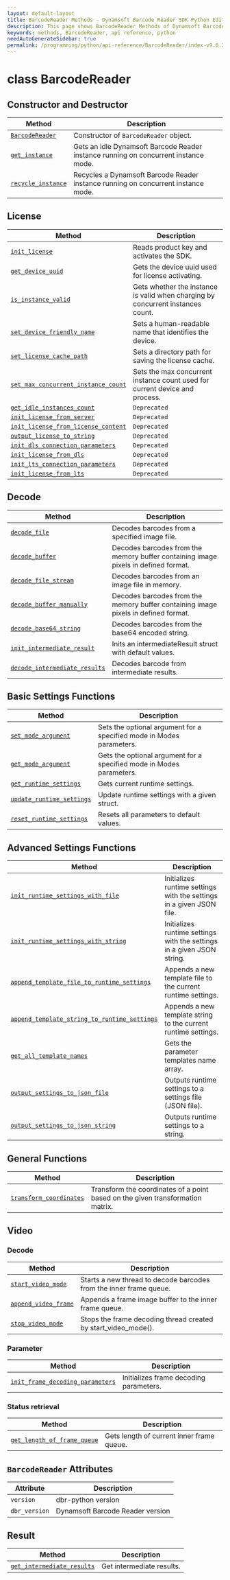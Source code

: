 ```yaml
---
layout: default-layout
title: BarcodeReader Methods - Dynamsoft Barcode Reader SDK Python Edition API Reference
description: This page shows BarcodeReader Methods of Dynamsoft Barcode Reader SDK Python Edition.
keywords: methods, BarcodeReader, api reference, python
needAutoGenerateSidebar: true
permalink: /programming/python/api-reference/BarcodeReader/index-v9.6.20.html
---
```


# class BarcodeReader


## Constructor and Destructor
   
  | Method               | Description |
  |----------------------|-------------|
  | [`BarcodeReader`](constructor-and-destructor.md#barcodereader) | Constructor of `BarcodeReader` object.|
  | [`get_instance`](constructor-and-destructor.md#get_instance) | Gets an idle Dynamsoft Barcode Reader instance running on concurrent instance mode. |
  | [`recycle_instance`](constructor-and-destructor.md#recycle_instance) | Recycles a Dynamsoft Barcode Reader instance running on concurrent instance mode. |


## License
  
  | Method               | Description |
  |----------------------|-------------|
  | [`init_license`](license.md#init_license) | Reads product key and activates the SDK.  |
  | [`get_device_uuid`](license.md#get_device_uuid) | Gets the device uuid used for license activating. |
  | [`is_instance_valid`](license.md#is_instance_valid) | Gets whether the instance is valid when charging by concurrent instances count. |
  | [`set_device_friendly_name`](license.md#set_device_friendly_name) | Sets a human-readable name that identifies the device. |
  | [`set_license_cache_path`](license.md#set_license_cache_path) | Sets a directory path for saving the license cache. |
  | [`set_max_concurrent_instance_count`](license.md#set_max_concurrent_instance_count) | Sets the max concurrent instance count used for current device and process. |
  | [`get_idle_instances_count`](license.md#get_idle_instances_count) | `Deprecated` |
  | [`init_license_from_server`](license.md#init_license_from_server) | `Deprecated` |
  | [`init_license_from_license_content`](license.md#init_license_from_license_content) | `Deprecated` |
  | [`output_license_to_string`](license.md#output_license_to_string) | `Deprecated` |
  | [`init_dls_connection_parameters`](license.md#init_dls_connection_parameters) | `Deprecated` |
  | [`init_license_from_dls`](license.md#init_license_from_dls) | `Deprecated` |
  | [`init_lts_connection_parameters`](license.md#init_lts_connection_parameters) | `Deprecated` |
  | [`init_license_from_lts`](license.md#init_license_from_lts) | `Deprecated` |



## Decode
   
  | Method               | Description |
  |----------------------|-------------|
  | [`decode_file`](decode.md#decode_file) | Decodes barcodes from a specified image file. |
  | [`decode_buffer`](decode.md#decode_buffer) | Decodes barcodes from the memory buffer containing image pixels in defined format.  |
  | [`decode_file_stream`](decode.md#decode_file_stream) | Decodes barcodes from an image file in memory. |
  | [`decode_buffer_manually`](decode.md#decode_buffer_manually) | Decodes barcodes from the memory buffer containing image pixels in defined format. |
  | [`decode_base64_string`](decode.md#decode_base64_string) | Decodes barcodes from the base64 encoded string. |
  | [`init_intermediate_result`](decode.md#initintermediateresult) | Inits an intermediateResult struct with default values. |
  | [`decode_intermediate_results`](decode.md#decodeintermediateresults) | Decodes barcode from intermediate results. |

## Basic Settings Functions
   
  | Method               | Description |
  |----------------------|-------------|
  | [`set_mode_argument`](parameter-and-runtime-settings-basic.md#set_mode_argument) | Sets the optional argument for a specified mode in Modes parameters. |
  | [`get_mode_argument`](parameter-and-runtime-settings-basic.md#get_mode_argument) | Gets the optional argument for a specified mode in Modes parameters.  |
  | [`get_runtime_settings`](parameter-and-runtime-settings-basic.md#get_runtime_settings) | Gets current runtime settings. |
  | [`update_runtime_settings`](parameter-and-runtime-settings-basic.md#update_runtime_settings) | Update runtime settings with a given struct. |
  | [`reset_runtime_settings`](parameter-and-runtime-settings-basic.md#reset_runtime_settings) | Resets all parameters to default values. |

## Advanced Settings Functions
  
  | Method               | Description |
  |----------------------|-------------|
  | [`init_runtime_settings_with_file`](parameter-and-runtime-settings-advanced.md#init_runtime_settings_with_file)  | Initializes runtime settings with the settings in a given JSON file. |
  | [`init_runtime_settings_with_string`](parameter-and-runtime-settings-advanced.md#init_runtime_settings_with_string) | Initializes runtime settings with the settings in a given JSON string. |
  | [`append_template_file_to_runtime_settings`](parameter-and-runtime-settings-advanced.md#append_template_file_to_runtime_settings) | Appends a new template file to the current runtime settings. |
  | [`append_template_string_to_runtime_settings`](parameter-and-runtime-settings-advanced.md#append_template_string_to_runtime_settings) | Appends a new template string to the current runtime settings. |
  | [`get_all_template_names`](parameter-and-runtime-settings-advanced.md#get_all_template_names) | Gets the parameter templates name array. |
  | [`output_settings_to_json_file`](parameter-and-runtime-settings-advanced.md#output_settings_to_json_file) | Outputs runtime settings to a settings file (JSON file). |
  | [`output_settings_to_json_string`](parameter-and-runtime-settings-advanced.md#output_settings_to_json_string) | Outputs runtime settings to a string. |

## General Functions

  | Method               | Description |
  |----------------------|-------------|
  | [`transform_coordinates`](general.md#transform_coordinates) | Transform the coordinates of a point based on the given transformation matrix. |
   

## Video

### Decode
    
   | Method               | Description |
   |----------------------|-------------|
   | [`start_video_mode`](video.md#start_video_mode) | Starts a new thread to decode barcodes from the inner frame queue. |
   | [`append_video_frame`](video.md#append_video_frame) | Appends a frame image buffer to the inner frame queue. |
   | [`stop_video_mode`](video.md#stop_video_mode) | Stops the frame decoding thread created by start_video_mode(). |

### Parameter
   
   | Method               | Description |
   |----------------------|-------------|
   | [`init_frame_decoding_parameters`](video.md#init_frame_decoding_parameters) | Initializes frame decoding parameters. |


### Status retrieval
   
   | Method               | Description |
   |----------------------|-------------|
   | [`get_length_of_frame_queue`](video.md#get_length_of_frame_queue) | Gets length of current inner frame queue. |

## `BarcodeReader` Attributes
  
  | Attribute            | Description |
  |----------------------|-------------|
  | `version`  | dbr-python version |
  | `dbr_version`  | Dynamsoft Barcode Reader version |


## Result
  
  | Method               | Description |
  |----------------------|-------------|
  | [`get_intermediate_results`](result.md#get_intermediate_results) | Get intermediate results.  |
